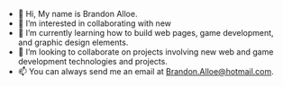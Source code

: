 - 👋 Hi, My name is Brandon Alloe.
- 👀 I’m interested in collaborating with new 
- 🌱 I’m currently learning how to build web pages, game development, and graphic design elements.
- 💞️ I’m looking to collaborate on projects involving new web and game development technologies and projects.
- 📫 You can always send me an email at Brandon.Alloe@hotmail.com.

<!---
Tr1xR4Kidz/Tr1xR4Kidz is a ✨ special ✨ repository because its `README.md` (this file) appears on your GitHub profile.
You can click the Preview link to take a look at your changes.
--->
